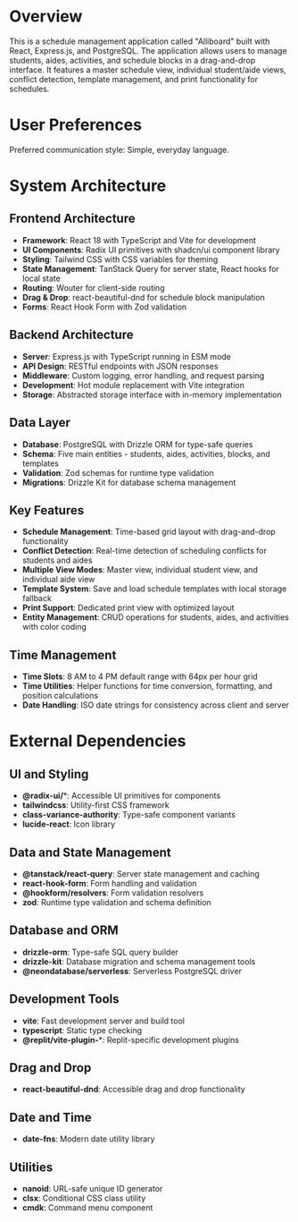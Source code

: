 # Overview

This is a schedule management application called "Alliboard" built with React, Express.js, and PostgreSQL. The application allows users to manage students, aides, activities, and schedule blocks in a drag-and-drop interface. It features a master schedule view, individual student/aide views, conflict detection, template management, and print functionality for schedules.

# User Preferences

Preferred communication style: Simple, everyday language.

# System Architecture

## Frontend Architecture
- **Framework**: React 18 with TypeScript and Vite for development
- **UI Components**: Radix UI primitives with shadcn/ui component library
- **Styling**: Tailwind CSS with CSS variables for theming
- **State Management**: TanStack Query for server state, React hooks for local state
- **Routing**: Wouter for client-side routing
- **Drag & Drop**: react-beautiful-dnd for schedule block manipulation
- **Forms**: React Hook Form with Zod validation

## Backend Architecture
- **Server**: Express.js with TypeScript running in ESM mode
- **API Design**: RESTful endpoints with JSON responses
- **Middleware**: Custom logging, error handling, and request parsing
- **Development**: Hot module replacement with Vite integration
- **Storage**: Abstracted storage interface with in-memory implementation

## Data Layer
- **Database**: PostgreSQL with Drizzle ORM for type-safe queries
- **Schema**: Five main entities - students, aides, activities, blocks, and templates
- **Validation**: Zod schemas for runtime type validation
- **Migrations**: Drizzle Kit for database schema management

## Key Features
- **Schedule Management**: Time-based grid layout with drag-and-drop functionality
- **Conflict Detection**: Real-time detection of scheduling conflicts for students and aides
- **Multiple View Modes**: Master view, individual student view, and individual aide view
- **Template System**: Save and load schedule templates with local storage fallback
- **Print Support**: Dedicated print view with optimized layout
- **Entity Management**: CRUD operations for students, aides, and activities with color coding

## Time Management
- **Time Slots**: 8 AM to 4 PM default range with 64px per hour grid
- **Time Utilities**: Helper functions for time conversion, formatting, and position calculations
- **Date Handling**: ISO date strings for consistency across client and server

# External Dependencies

## UI and Styling
- **@radix-ui/***: Accessible UI primitives for components
- **tailwindcss**: Utility-first CSS framework
- **class-variance-authority**: Type-safe component variants
- **lucide-react**: Icon library

## Data and State Management
- **@tanstack/react-query**: Server state management and caching
- **react-hook-form**: Form handling and validation
- **@hookform/resolvers**: Form validation resolvers
- **zod**: Runtime type validation and schema definition

## Database and ORM
- **drizzle-orm**: Type-safe SQL query builder
- **drizzle-kit**: Database migration and schema management tools
- **@neondatabase/serverless**: Serverless PostgreSQL driver

## Development Tools
- **vite**: Fast development server and build tool
- **typescript**: Static type checking
- **@replit/vite-plugin-***: Replit-specific development plugins

## Drag and Drop
- **react-beautiful-dnd**: Accessible drag and drop functionality

## Date and Time
- **date-fns**: Modern date utility library

## Utilities
- **nanoid**: URL-safe unique ID generator
- **clsx**: Conditional CSS class utility
- **cmdk**: Command menu component